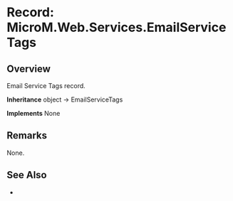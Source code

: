 # Record: MicroM.Web.Services.EmailServiceTags
## Overview
Email Service Tags record.

**Inheritance**
object -> EmailServiceTags

**Implements**
None

## Remarks
None.

## See Also
-
